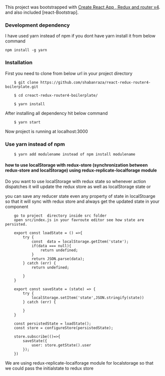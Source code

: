 This project was bootstrapped with [Create React App , Redux and router v4](https://github.com/facebookincubator/create-react-app).
and also included [react-Bootstrap].


### Development dependency
I have used yarn instead of npm if you dont have yarn install it from below command

``` npm install -g yarn ```

### Installation
First you need to clone from below url in your project directory


```
    $ git clone https://github.com/shabanraza/react-redux-router4-boilerplate.git

    $ cd creact-redux-router4-boilerplate/

    $ yarn install
```


After installing all dependency hit below command

```
    $ yarn start
```

Now project is running at localhost:3000

### Use yarn instead of npm

```
    $ yarn add modulename instead of npm install modulename
```

#### how to use localStorage with redux-store (synchronization between redux-store and localStorage) using redux-replicate-localforage module

Do you want to use localStorage with redux state so whenever action dispatches it will update the redux store as well as localStorage state
or

you can save any reducer state even any property of state in localStoarge so that it will sync with redux store and always get the updated state in your component


```
    go to project  directory inside src folder
    open src/index.js in your favroute editor see how state are persisted.

    export const loadState = () =>{
        try {
            const  data = localStorage.getItem('state');
            if(data === null){
                return undefined;
            }
            return JSON.parse(data);
        } catch (err) {
            return undefined;

        }
    }

    export const saveState = (state) => {
        try {
            localStorage.setItem('state',JSON.stringify(state))
        } catch (err) {

        }
    }

    const persistedState = loadState();
    const store = configureStore(persistedState);

    store.subscribe(()=>{
        saveState({
            user: store.getState().user
        });
    })

```

We are using  redux-replicate-localforage module for localstorage so that we could pass the initialstate to redux store

